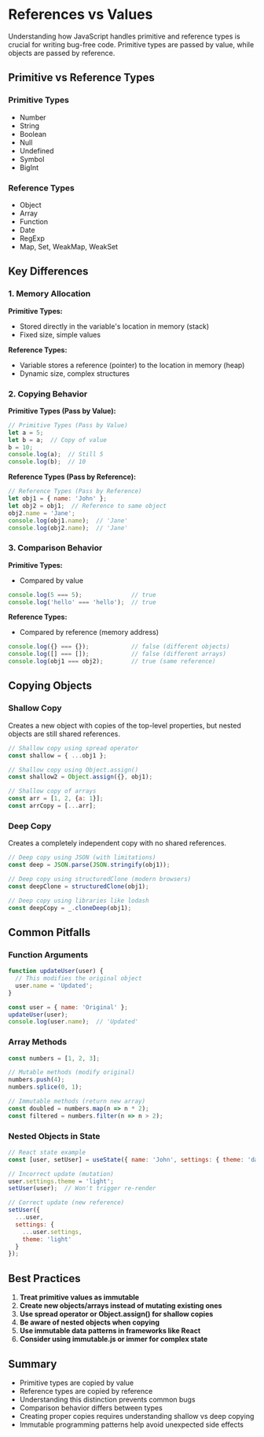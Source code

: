 # References vs Values

Understanding how JavaScript handles primitive and reference types is crucial for writing bug-free code. Primitive types are passed by value, while objects are passed by reference.

## Primitive vs Reference Types

### Primitive Types
- Number
- String
- Boolean
- Null
- Undefined
- Symbol
- BigInt

### Reference Types
- Object
- Array
- Function
- Date
- RegExp
- Map, Set, WeakMap, WeakSet

## Key Differences

### 1. Memory Allocation

**Primitive Types:**
- Stored directly in the variable's location in memory (stack)
- Fixed size, simple values

**Reference Types:**
- Variable stores a reference (pointer) to the location in memory (heap)
- Dynamic size, complex structures

### 2. Copying Behavior

**Primitive Types (Pass by Value):**
```javascript
// Primitive Types (Pass by Value)
let a = 5;
let b = a;  // Copy of value
b = 10;
console.log(a);  // Still 5
console.log(b);  // 10
```

**Reference Types (Pass by Reference):**
```javascript
// Reference Types (Pass by Reference)
let obj1 = { name: 'John' };
let obj2 = obj1;  // Reference to same object
obj2.name = 'Jane';
console.log(obj1.name);  // 'Jane'
console.log(obj2.name);  // 'Jane'
```

### 3. Comparison Behavior

**Primitive Types:**
- Compared by value

```javascript
console.log(5 === 5);              // true
console.log('hello' === 'hello');  // true
```

**Reference Types:**
- Compared by reference (memory address)

```javascript
console.log({} === {});            // false (different objects)
console.log([] === []);            // false (different arrays)
console.log(obj1 === obj2);        // true (same reference)
```

## Copying Objects

### Shallow Copy

Creates a new object with copies of the top-level properties, but nested objects are still shared references.

```javascript
// Shallow copy using spread operator
const shallow = { ...obj1 };

// Shallow copy using Object.assign()
const shallow2 = Object.assign({}, obj1);

// Shallow copy of arrays
const arr = [1, 2, {a: 1}];
const arrCopy = [...arr];
```

### Deep Copy

Creates a completely independent copy with no shared references.

```javascript
// Deep copy using JSON (with limitations)
const deep = JSON.parse(JSON.stringify(obj1));

// Deep copy using structuredClone (modern browsers)
const deepClone = structuredClone(obj1);

// Deep copy using libraries like lodash
const deepCopy = _.cloneDeep(obj1);
```

## Common Pitfalls

### Function Arguments

```javascript
function updateUser(user) {
  // This modifies the original object
  user.name = 'Updated';
}

const user = { name: 'Original' };
updateUser(user);
console.log(user.name);  // 'Updated'
```

### Array Methods

```javascript
const numbers = [1, 2, 3];

// Mutable methods (modify original)
numbers.push(4);
numbers.splice(0, 1);

// Immutable methods (return new array)
const doubled = numbers.map(n => n * 2);
const filtered = numbers.filter(n => n > 2);
```

### Nested Objects in State

```javascript
// React state example
const [user, setUser] = useState({ name: 'John', settings: { theme: 'dark' } });

// Incorrect update (mutation)
user.settings.theme = 'light';
setUser(user);  // Won't trigger re-render

// Correct update (new reference)
setUser({
  ...user,
  settings: {
    ...user.settings,
    theme: 'light'
  }
});
```

## Best Practices

1. **Treat primitive values as immutable**
2. **Create new objects/arrays instead of mutating existing ones**
3. **Use spread operator or Object.assign() for shallow copies**
4. **Be aware of nested objects when copying**
5. **Use immutable data patterns in frameworks like React**
6. **Consider using immutable.js or immer for complex state**

## Summary

- Primitive types are copied by value
- Reference types are copied by reference
- Understanding this distinction prevents common bugs
- Comparison behavior differs between types
- Creating proper copies requires understanding shallow vs deep copying
- Immutable programming patterns help avoid unexpected side effects 